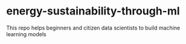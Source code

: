 # energy-sustainability-through-ml
This repo helps beginners and citizen data scientists to build machine learning models

